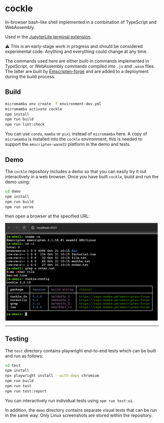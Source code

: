# cockle

In-browser bash-like shell implemented in a combination of TypeScript and WebAssembly.

Used in the [JupyterLite terminal extension](https://github.com/jupyterlite/terminal).

⚠️ This is an early-stage work in progress and should be considered experimental code. Anything and
everything could change at any time.

The commands used here are either built-in commands implemented in TypeScript, or WebAssembly
commands compiled into `.js` and `.wasm` files. The latter are built by
[Emscripten-forge](https://emscripten-forge.org/) and are added to a deployment during the build process.

## Build

```bash
micromamba env create -f environment-dev.yml
micromamba activate cockle
npm install
npm run build
npm run lint:check
```

You can use ``conda``, ``mamba`` or ``pixi`` instead of ``micromamba`` here. A copy of
``micromamba`` is installed into the ``cockle`` environment; this is needed to support the
``emscripten-wasm32`` platform in the demo and tests.

## Demo

The `cockle` repository includes a demo so that you can easily try it out interactively in a web
browser. Once you have built `cockle`, build and run the demo using:

```bash
cd demo
npm install
npm run build
npm run serve
```

then open a browser at the specified URL:

<img alt="Demo" src="demo.png" width="500px">

---

## Testing

The `test` directory contains playwright end-to-end tests which can be built and run as follows:

```bash
cd test
npm install
npx playwright install --with-deps chromium
npm run build
npm run test
npm run test:report
```

You can interactively run individual tests using `npm run test:ui`.

In addition, the `demo` directory contains separate visual tests that can be run in the same way.
Only Linux screenshots are stored within the repository.
